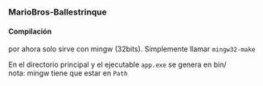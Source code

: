 ### MarioBros-Ballestrinque

#### Compilación

por ahora solo sirve con mingw (32bits). Simplemente llamar
```mingw32-make```  

En el directorio principal y el ejecutable `app.exe` se genera en bin/  
nota: mingw tiene que estar en `Path`